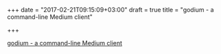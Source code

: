 +++
date = "2017-02-21T09:15:09+03:00"
draft = true
title = "godium - a command-line Medium client"

+++

<p><a href="https://github.com/parhamdoustdar/godium">godium - a command-line Medium client</a></p>
